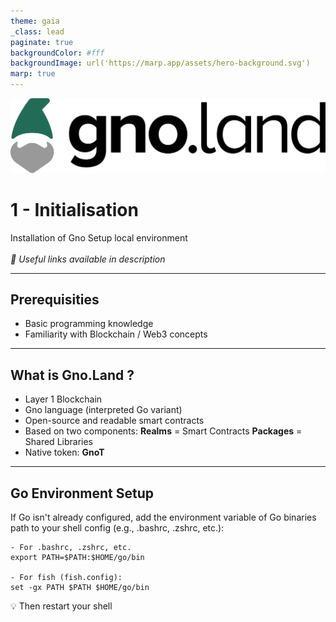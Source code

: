 ```yaml
---
theme: gaia
_class: lead
paginate: true
backgroundColor: #fff
backgroundImage: url('https://marp.app/assets/hero-background.svg')
marp: true
---
```


![width:600px](../images/gnoland-logo.png)
# 1 - Initialisation
Installation of Gno 
Setup local environment
\
\
*🔗 Useful links available in description*
<!--
Explain what the series is about
- Every aspect of Gno
- Things may be outdated
- 1 episode = 1 subject
Keep free going to desired episode.
-->
---

## Prerequisities

- Basic programming knowledge
- Familiarity with Blockchain / Web3 concepts

---
<!--
Gno.land is a Layer 1 blockchain that enables the execution of code using the Gno programming language, based on Go language.

Every code deployed on the chain is readable and open source, including comments. It use an interpreted variation of the Go programming language, running on GnoVM.
Using GnoT, the currency of the blockchain, we can interact with it.


-->

## What is Gno.Land ?
- Layer 1 Blockchain
- Gno language (interpreted Go variant)
- Open-source and readable smart contracts
- Based on two components:
    **Realms** = Smart Contracts
    **Packages** = Shared Libraries
- Native token: **GnoT**
---

## Go Environment Setup

If Go isn't already configured, add the environment variable of Go binaries path to your shell config (e.g., .bashrc, .zshrc, etc.):
```
- For .bashrc, .zshrc, etc.
export PATH=$PATH:$HOME/go/bin

- For fish (fish.config):
set -gx PATH $PATH $HOME/go/bin
```
💡 Then restart your shell

<!--
Exemple of the counter application :
- Realm code
- Deploy in local using gnodev 
- gno.mod
- Gnoweb interface + actions
- Test the contract
= Show result on gnoweb

# Side note
You can test gno easily using the playground

Adena wallet
-->
